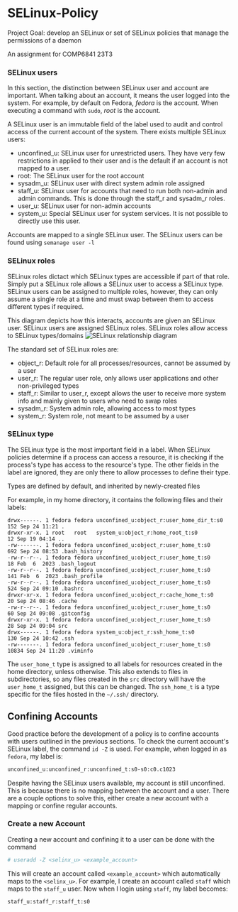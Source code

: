 # SELinux-Policy
Project Goal: develop an SELinux or set of SELinux policies that manage the permissions of a daemon

An assignment for COMP6841 23T3

### SELinux users
In this section, the distinction between SELinux user and account are important. When talking about an account, it means the user logged into the system. For example,
by default on Fedora, *fedora* is the account. When executing a command with `sudo`, *root* is the account.
 
A SELinux user is an immutable field of the label used to audit and control access of the current account of the system. 
There exists multiple SELinux users:

* unconfined\_u: SELinux user for unrestricted users. They have very few restrictions in applied to their user and is the default if an account is not mapped to a user. 
* root: The SELinux user for the root account
* sysadm\_u: SELinux user with direct system admin role assigned
* staff\_u: SELinux user for accounts that need to run both non-admin and admin commands. This is done through the staff\_r and sysadm\_r roles.
* user\_u: SELinux user for non-admin accounts
* system\_u: Special SELinux user for system services. It is not possible to directly use this user.

Accounts are mapped to a single SELinux user.
The SELinux users can be found using `semanage user -l`

### SELinux roles
SELinux roles dictact which SELinux types are accessible if part of that role. Simply put a SELinux role allows a SELinux user to access a SELinux type.
SELinux users can be assigned to multiple roles, however, they can only assume a single role at a time and must swap between them to access different types if required.

This diagram depicts how this interacts, accounts are given an SELinux user. SELinux users are assigned SELinux roles. SELinux roles allow access to SELinux types/domains
![SELinux relationship diagram](https://wiki.gentoo.org/images/a/a0/SELinux_users.png)

The standard set of SELinux roles are:
* object\_r: Default role for all processes/resources, cannot be assumed by a user
* user\_r: The regular user role, only allows user applications and other non-privileged types
* staff\_r: Similar to user\_r, except allows the user to receive more system info and mainly given to users who need to swap roles
* sysadm\_r: System admin role, allowing access to most types
* system\_r: System role, not meant to be assumed by a user

### SELinux type
The SELinux type is the most important field in a label. When SELinux policies determine if a process can access a resource, it is checking if the process's type 
has access to the resource's type. The other fields in the label are ignored, they are only there to allow processes to define their type.

Types are defined by default, and inherited by newly-created files

For example, in my home directory, it contains the following files and their labels:
```
drwx------. 1 fedora fedora unconfined_u:object_r:user_home_dir_t:s0   152 Sep 24 11:21 .
drwxr-xr-x. 1 root   root   system_u:object_r:home_root_t:s0            12 Sep 19 04:14 ..
-rw-------. 1 fedora fedora unconfined_u:object_r:user_home_t:s0       692 Sep 24 08:53 .bash_history
-rw-r--r--. 1 fedora fedora unconfined_u:object_r:user_home_t:s0        18 Feb  6  2023 .bash_logout
-rw-r--r--. 1 fedora fedora unconfined_u:object_r:user_home_t:s0       141 Feb  6  2023 .bash_profile
-rw-r--r--. 1 fedora fedora unconfined_u:object_r:user_home_t:s0       524 Sep 24 09:10 .bashrc
drwxr-xr-x. 1 fedora fedora unconfined_u:object_r:cache_home_t:s0       20 Sep 24 08:46 .cache
-rw-r--r--. 1 fedora fedora unconfined_u:object_r:user_home_t:s0        60 Sep 24 09:08 .gitconfig
drwxr-xr-x. 1 fedora fedora unconfined_u:object_r:user_home_t:s0        28 Sep 24 09:04 src
drwx------. 1 fedora fedora system_u:object_r:ssh_home_t:s0            130 Sep 24 10:42 .ssh
-rw-------. 1 fedora fedora unconfined_u:object_r:user_home_t:s0     10834 Sep 24 11:20 .viminfo
``` 

The `user_home_t` type is assigned to all labels for resources created in the home directory, unless otherwise. This also extends to files in subdirectories,
so any files created in the `src` directory will have the `user_home_t` assigned, but this can be changed.
The `ssh_home_t` is a type specific for the files hosted in the `~/.ssh/` directory. 

## Confining Accounts
Good practice before the development of a policy is to confine accounts with users outlined in the previous sections. To check the current account's SELinux label, the command `id -Z` is used. For example, when logged in as `fedora`, my label is:
```bash
unconfined_u:unconfined_r:unconfined_t:s0-s0:c0.c1023
```

Despite having the SELinux users available, my account is still unconfined. This is because there is no mapping between the account and a user. There are a couple options to solve this, either create a new account with a mapping or confine regular accounts.

### Create a new Account
Creating a new account and confining it to a user can be done with the command
```bash
# useradd -Z <selinx_u> <example_account>
```

This will create an account called `<example_account>` which automatically maps to the `<selinx_u>`. For example, I create an account called `staff` which maps to the `staff_u` user. Now when I login using `staff`, my label becomes:
```bash
staff_u:staff_r:staff_t:s0
```

